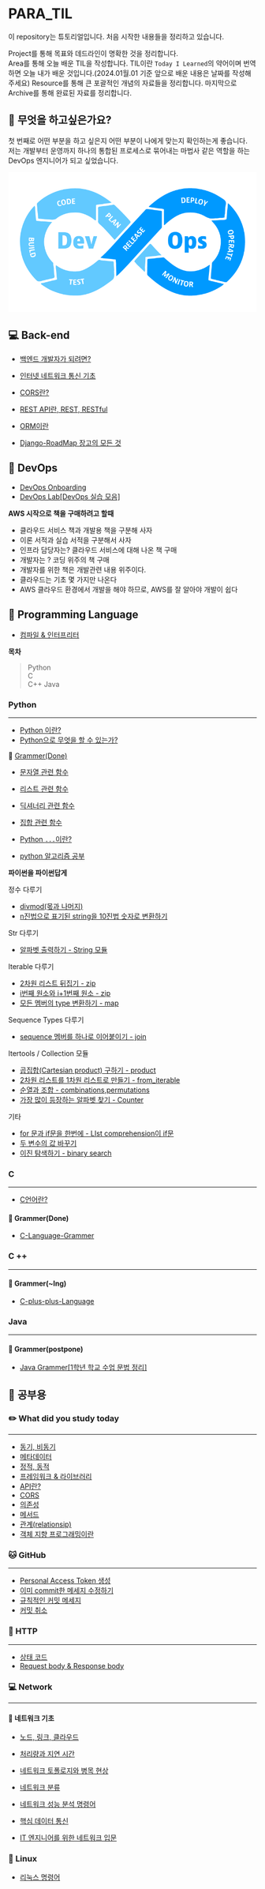 # PARA_TIL

이 repository는 튜토리얼입니다. 처음 시작한 내용들을 정리하고 있습니다.

Project를 통해 목표와 데드라인이 명확한 것을 정리합니다.  
Area를 통해 오늘 배운 TIL을 작성합니다. TIL이란 `Today I Learned`의 약어이며 번역하면 오늘 내가 배운 것입니다.(2024.01월.01 기준 앞으로 배운 내용은 날짜를 작성해주세요)
Resource를 통해 큰 포괄적인 개념의 자료들을 정리합니다.
마지막으로 Archive를 통해 완료된 자료를 정리합니다.

## 🤔 무엇을 하고싶은가요?

첫 번째로 어떤 부분을 하고 싶은지 어떤 부분이 나에게 맞는지 확인하는게 좋습니다.  
저는 개발부터 운영까지 하나의 통합된 프로세스로 묶어내는 마법사 같은 역할을 하는 DevOps 엔지니어가 되고 싶었습니다.

![Alt text](image.png)

## 💻 Back-end

- <a href="https://github.com/ohyuchan123/Para_TIL/blob/master/Resource/Backend/%EB%B0%B1%EC%97%94%EB%93%9C%20%EA%B0%9C%EB%B0%9C%EC%9E%90%EA%B0%80%20%EB%90%98%EB%A0%A4%EB%A9%B4%3F.md#-%EB%B0%B1%EC%97%94%EB%93%9C-%EA%B0%9C%EB%B0%9C%EC%9E%90%EA%B0%80-%EB%90%98%EB%A0%A4%EB%A9%B4">백엔드 개발자가 되려면?</a>
- <a href="https://github.com/ohyuchan123/Para_TIL/blob/master/Resource/Backend/web%20%EC%A7%80%EC%8B%9D/%EC%9D%B8%ED%84%B0%EB%84%B7%20%EB%84%A4%ED%8A%B8%EC%9B%8C%ED%81%AC%20%ED%86%B5%EC%8B%A0%20%EA%B8%B0%EC%B4%88.md#-%EC%9D%B8%ED%84%B0%EB%84%B7-%EB%84%A4%ED%8A%B8%EC%9B%8C%ED%81%AC-%ED%86%B5%EC%8B%A0-%EA%B8%B0%EC%B4%88">인터넷 네트워크 통신 기초</a>
- <a href="https://github.com/ohyuchan123/Para_TIL/blob/master/Area/What%20did%20you%20study%20today/CORS.md#cors">CORS란?</a>
- <a href="https://github.com/ohyuchan123/Para_TIL/blob/master/Resource/Backend/web%20%EC%A7%80%EC%8B%9D/REST%20API%EB%9E%80%20REST%2C%20RESTful%EC%9D%B4%EB%9E%80.md#rest%EB%9E%80">REST API란, REST, RESTful</a>
- <a href="https://github.com/ohyuchan123/Para_TIL/blob/master/Area/What%20did%20you%20study%20today/ORM%EC%9D%B4%EB%9E%80.md#-orm%EC%9D%B4%EB%9E%80">ORM이란</a>

- <a href="https://github.com/ohyuchan123/Django-RoadMap">Django-RoadMap 장고의 모든 것</a>

## 🚀 DevOps

- <a href="https://github.com/ohyuchan123/Para_TIL/tree/master/Resource/DevOps#-devops%EC%97%90-%EA%B4%80%ED%95%9C-%EA%B8%80%EC%9D%84-%EC%9E%91%EC%84%B1%ED%95%98%EC%97%AC-%EC%98%AC%EB%A6%BD%EB%8B%88%EB%8B%A4">DevOps Onboarding</a>
- <a href="https://github.com/ohyuchan123/DevOps-lab">DevOps Lab[DevOps 실습 모음]</a>

**AWS 시작으로 책을 구매하려고 할때**

- 클라우드 서비스 책과 개발용 책을 구분해 사자
- 이론 서적과 실습 서적을 구분해서 사자
- 인프라 담당자는? 클라우드 서비스에 대해 나온 책 구매
- 개발자는 ? 코딩 위주의 책 구매
- 개발자를 위한 책은 개발관련 내용 위주이다.
- 클라우드는 기초 몇 가지만 나온다
- AWS 클라우드 환경에서 개발을 해야 하므로, AWS를 잘 알아야 개발이 쉽다

## 📑 Programming Language

- <a href="https://github.com/ohyuchan123/C-Language-sytax-guide/blob/master/08-19/What%20I%20learned%20while%20studying.md#-%EC%BB%B4%ED%8C%8C%EC%9D%BC-%EC%96%B8%EC%96%B4--%EC%9D%B8%ED%84%B0%ED%94%84%EB%A6%AC%ED%84%B0-%EC%96%B8%EC%96%B4">컴파일 & 인터프리터</a>

**목차**

> Python  
> C  
> C++
> Java

### Python

---

- <a href="https://github.com/ohyuchan123/Para_TIL/blob/master/Archive/Python-Programin_Language/Python%20%EC%9D%B4%EB%9E%80%3F.md#python-%EC%9D%B4%EB%9E%80">Python 이란?</a>
- <a href="https://github.com/ohyuchan123/Para_TIL/blob/master/Archive/Python-Programin_Language/What%20you%20can%20do%20with%20python.md#what-you-can-do-with-python">Python으로 무엇을 할 수 있는가?</a>

📝 <a href="https://velog.io/@ohyuchan123/series/Python-Language">Grammer(Done)</a>

- <a href="https://github.com/ohyuchan123/Para_TIL/blob/master/Archive/Python-Programin_Language/Grammer/%EC%9E%90%EB%A3%8C%ED%98%95/python%20%EB%AC%B8%EC%9E%90%EC%97%B4%20%EA%B4%80%EB%A0%A8%20%ED%95%A8%EC%88%98.md#%EB%AC%B8%EC%9E%90%EC%97%B4-%EA%B4%80%EB%A0%A8-%ED%95%A8%EC%88%98%EB%93%A4">문자열 관련 함수</a>
- <a href="https://github.com/ohyuchan123/Para_TIL/blob/master/Archive/Python-Programin_Language/Grammer/%EC%9E%90%EB%A3%8C%ED%98%95/python%20%EB%A6%AC%EC%8A%A4%ED%8A%B8%20%EA%B4%80%EB%A0%A8%20%ED%95%A8%EC%88%98.md#%EB%A6%AC%EC%8A%A4%ED%8A%B8-%EA%B4%80%EB%A0%A8-%ED%95%A8%EC%88%98">리스트 관련 함수</a>
- <a href="https://github.com/ohyuchan123/Para_TIL/blob/master/Archive/Python-Programin_Language/Grammer/%EC%9E%90%EB%A3%8C%ED%98%95/python%20%EB%94%95%EC%85%94%EB%84%88%EB%A6%AC%20%EA%B4%80%EB%A0%A8%20%ED%95%A8%EC%88%98.md#-%EB%94%95%EC%85%94%EB%84%88%EB%A6%AC-%EA%B4%80%EB%A0%A8-%ED%95%A8%EC%88%98">딕셔너리 관련 함수</a>
- <a href="https://github.com/ohyuchan123/Para_TIL/blob/master/Archive/Python-Programin_Language/Grammer/%EC%9E%90%EB%A3%8C%ED%98%95/python%20%EC%A7%91%ED%95%A9%20%EA%B4%80%EB%A0%A8%20%ED%95%A8%EC%88%98.md#%EC%A7%91%ED%95%A9-%EC%9E%90%EB%A3%8C%ED%98%95-%EA%B4%80%EB%A0%A8-%ED%95%A8%EC%88%98">집합 관련 함수</a>
- <a href="https://github.com/ohyuchan123/Para_TIL/blob/master/Archive/Python-Programin_Language/Grammer/%60...%60.md#python%EC%97%90%EC%84%9C--">Python `...`이란?</a>

- <a href="https://github.com/ohyuchan123/Algorithms#algorithms">python 알고리즘 공부</a>

**파이썬을 파이썬답게**

정수 다루기

- <a href="https://github.com/ohyuchan123/Para_TIL/blob/master/Archive/Python/%ED%8C%8C%EC%9D%B4%EC%8D%AC%EC%9D%84%20%ED%8C%8C%EC%9D%B4%EC%8D%AC%EB%8B%B5%EA%B2%8C/divmod/%EB%AA%AB%EA%B3%BC%20%EB%82%98%EB%A8%B8%EC%A7%80.md#%EB%AA%AB%EA%B3%BC-%EB%82%98%EB%A8%B8%EC%A7%80---divmod">divmod(몫과 나머지)</a>
- <a href="https://github.com/ohyuchan123/Para_TIL/blob/master/Archive/Python/%ED%8C%8C%EC%9D%B4%EC%8D%AC%EC%9D%84%20%ED%8C%8C%EC%9D%B4%EC%8D%AC%EB%8B%B5%EA%B2%8C/n%EC%A7%84%EB%B2%95%EC%9C%BC%EB%A1%9C%20%ED%91%9C%EA%B8%B0%EB%90%9C%20string%EC%9D%84%2010%EC%A7%84%EB%B2%95%20%EC%88%AB%EC%9E%90%EB%A1%9C%20%EB%B3%80%ED%99%98%ED%95%98%EA%B8%B0.md#n%EC%A7%84%EB%B2%95%EC%9C%BC%EB%A1%9C-%ED%91%9C%EA%B8%B0%EB%90%9C-string%EC%9D%84-10%EC%A7%84%EB%B2%95-%EC%88%AB%EC%9E%90%EB%A1%9C-%EB%B3%80%ED%99%98%ED%95%98%EA%B8%B0">n진법으로 표기된 string을 10진법 숫자로 변환하기</a>

Str 다루기

- <a href="https://github.com/ohyuchan123/Para_TIL/blob/master/Archive/Python/%ED%8C%8C%EC%9D%B4%EC%8D%AC%EC%9D%84%20%ED%8C%8C%EC%9D%B4%EC%8D%AC%EB%8B%B5%EA%B2%8C/%EC%95%8C%ED%8C%8C%EB%B2%B3%20%EC%B6%9C%EB%A0%A5%ED%95%98%EA%B8%B0.md#%EC%95%8C%ED%8C%8C%EB%B2%B3-%EC%B6%9C%EB%A0%A5%ED%95%98%EA%B8%B0---string-%EB%AA%A8%EB%93%88">알파벳 출력하기 - String 모듈</a>

Iterable 다루기

- <a href="https://github.com/ohyuchan123/Para_TIL/blob/master/Archive/Python/%ED%8C%8C%EC%9D%B4%EC%8D%AC%EC%9D%84%20%ED%8C%8C%EC%9D%B4%EC%8D%AC%EB%8B%B5%EA%B2%8C/2%EC%B0%A8%EC%9B%90%20%EB%A6%AC%EC%8A%A4%ED%8A%B8%20%EB%92%A4%EC%A7%91%EA%B8%B0.md#2%EC%B0%A8%EC%9B%90-%EB%A6%AC%EC%8A%A4%ED%8A%B8-%EB%92%A4%EC%A7%91%EA%B8%B0---zip">2차원 리스트 뒤집기 - zip</a>
- <a href="https://github.com/ohyuchan123/Para_TIL/blob/master/Archive/Python/%ED%8C%8C%EC%9D%B4%EC%8D%AC%EC%9D%84%20%ED%8C%8C%EC%9D%B4%EC%8D%AC%EB%8B%B5%EA%B2%8C/i%EB%B2%88%EC%A7%B8%20%EC%9B%90%EC%86%8C%EC%99%80%20i%2B1%EB%B2%88%EC%A7%B8%20%EC%9B%90%EC%86%8C-zip.md#i%EB%B2%88%EC%A7%B8-%EC%9B%90%EC%86%8C%EC%99%80-i1%EB%B2%88%EC%A7%B8-%EC%9B%90%EC%86%8C---zip">i번째 원소와 i+1번째 원소 - zip</a>
- <a href="https://github.com/ohyuchan123/Para_TIL/blob/master/Archive/Python/%ED%8C%8C%EC%9D%B4%EC%8D%AC%EC%9D%84%20%ED%8C%8C%EC%9D%B4%EC%8D%AC%EB%8B%B5%EA%B2%8C/%EB%AA%A8%EB%93%A0%20%EB%A9%A4%EB%B2%84%EC%9D%98%20type%20%EB%B3%80%ED%99%98%ED%95%98%EA%B8%B0%20-%20map.md#%EB%AA%A8%EB%93%A0-%EB%A9%A4%EB%B2%84%EC%9D%98-type-%EB%B3%80%ED%99%98%ED%95%98%EA%B8%B0---map">모든 멤버의 type 변환하기 - map</a>

Sequence Types 다루기

- <a href ="https://github.com/ohyuchan123/Para_TIL/blob/master/Archive/Python/%ED%8C%8C%EC%9D%B4%EC%8D%AC%EC%9D%84%20%ED%8C%8C%EC%9D%B4%EC%8D%AC%EB%8B%B5%EA%B2%8C/sequence%20%EB%A9%A4%EB%B2%84%EB%A5%BC%20%ED%95%98%EB%82%98%EB%A1%9C%20%EC%9D%B4%EC%96%B4%EB%B6%99%EC%9D%B4%EA%B8%B0%20-%20join.md#sequence-%EB%A9%A4%EB%B2%84%EB%A5%BC-%ED%95%98%EB%82%98%EB%A1%9C-%EC%9D%B4%EC%96%B4%EB%B6%99%EC%9D%B4%EA%B8%B0---join">sequence 멤버를 하나로 이어붙이기 - join</a>

Itertools / Collection 모듈

- <a href ="">곱집합(Cartesian product) 구하기 - product</a>
- <a href="https://github.com/ohyuchan123/Para_TIL/blob/master/Archive/Python/%ED%8C%8C%EC%9D%B4%EC%8D%AC%EC%9D%84%20%ED%8C%8C%EC%9D%B4%EC%8D%AC%EB%8B%B5%EA%B2%8C/2%EC%B0%A8%EC%9B%90%20%EB%A6%AC%EC%8A%A4%ED%8A%B8%20%EB%92%A4%EC%A7%91%EA%B8%B0.md#2%EC%B0%A8%EC%9B%90-%EB%A6%AC%EC%8A%A4%ED%8A%B8-%EB%92%A4%EC%A7%91%EA%B8%B0---zip">2차원 리스트를 1차원 리스트로 만들기 - from_iterable</a>
- <a href="https://github.com/ohyuchan123/Para_TIL/blob/master/Archive/Python/%ED%8C%8C%EC%9D%B4%EC%8D%AC%EC%9D%84%20%ED%8C%8C%EC%9D%B4%EC%8D%AC%EB%8B%B5%EA%B2%8C/%EC%88%9C%EC%97%B4%EA%B3%BC%20%EC%A1%B0%ED%95%A9%20-%20combinations%2Cpermutations.md#%EC%88%9C%EC%97%B4%EA%B3%BC-%EC%A1%B0%ED%95%A9---combinationspermutations">순열과 조합 - combinations,permutations</a>
- <a href="https://github.com/ohyuchan123/Para_TIL/blob/master/Archive/Python/%ED%8C%8C%EC%9D%B4%EC%8D%AC%EC%9D%84%20%ED%8C%8C%EC%9D%B4%EC%8D%AC%EB%8B%B5%EA%B2%8C/%EA%B0%80%EC%9E%A5%20%EB%A7%8E%EC%9D%B4%20%EB%93%B1%EC%9E%A5%ED%95%98%EB%8A%94%20%EC%95%8C%ED%8C%8C%EB%B2%B3%20%EC%B0%BE%EA%B8%B0%20-%20Counter.md#%EA%B0%80%EC%9E%A5-%EB%A7%8E%EC%9D%B4-%EB%93%B1%EC%9E%A5%ED%95%98%EB%8A%94-%EC%95%8C%ED%8C%8C%EB%B2%B3-%EC%B0%BE%EA%B8%B0---counter">가장 많이 등장하는 알파벳 찾기 - Counter</a>

기타

- <a href="https://github.com/ohyuchan123/Para_TIL/blob/master/Archive/Python/%ED%8C%8C%EC%9D%B4%EC%8D%AC%EC%9D%84%20%ED%8C%8C%EC%9D%B4%EC%8D%AC%EB%8B%B5%EA%B2%8C/for%20%EB%AC%B8%EA%B3%BC%20if%EB%AC%B8%EC%9D%84%20%ED%95%9C%EB%B2%88%EC%97%90%20-%20List%20comprehension%EC%9D%98%20if%EB%AC%B8.md#for-%EB%AC%B8%EA%B3%BC-if%EB%AC%B8%EC%9D%84-%ED%95%9C%EB%B2%88%EC%97%90---list-comprehension%EC%9D%B4-if%EB%AC%B8">for 문과 if문을 한번에 - LIst comprehension이 if문</a>
- <a href="https://github.com/ohyuchan123/Para_TIL/blob/master/Archive/Python/%ED%8C%8C%EC%9D%B4%EC%8D%AC%EC%9D%84%20%ED%8C%8C%EC%9D%B4%EC%8D%AC%EB%8B%B5%EA%B2%8C/%EB%91%90%20%EB%B3%80%EC%88%98%EC%9D%98%20%EA%B0%92%20%EB%B0%94%EA%BE%B8%EA%B8%B0%20-%20swap.md#%EB%91%90-%EB%B3%80%EC%88%98%EC%9D%98-%EA%B0%92-%EB%B0%94%EA%BE%B8%EA%B8%B0---swap">두 변수의 값 바꾸기</a>
- <a href="https://github.com/ohyuchan123/Para_TIL/blob/master/Archive/Python/%ED%8C%8C%EC%9D%B4%EC%8D%AC%EC%9D%84%20%ED%8C%8C%EC%9D%B4%EC%8D%AC%EB%8B%B5%EA%B2%8C/%EC%9D%B4%EC%A7%84%20%ED%83%90%EC%83%89%ED%95%98%EA%B8%B0%20-%20binary%20search.md#%EC%9D%B4%EC%A7%84-%ED%83%90%EC%83%89%ED%95%98%EA%B8%B0---binary-search">이진 탐색하기 - binary search</a>

### C

---

- <a href="https://github.com/ohyuchan123/Para_TIL/blob/master/Project/C/C%EC%96%B8%EC%96%B4%EB%9E%80%3F.md#c%EC%96%B8%EC%96%B4%EB%9E%80">C언어란?</a>

#### 📝 Grammer(Done)

- <a href = "https://github.com/ohyuchan123/C-Language-sytax-guide">C-Language-Grammer</a>

### C ++

---

#### 📝 Grammer(~Ing)

- <a href="https://github.com/ohyuchan123/C_plus_plus_Language">C-plus-plus-Language</a>

### Java

---

#### 📝 Grammer(postpone)

- <a href="https://github.com/ohyuchan123/Java_Grammer">Java Grammer[1학년 학교 수업 문법 정리]</a>

## 📒 공부용

### ✏️ What did you study today

---

- <a href="https://github.com/ohyuchan123/Para_TIL/blob/master/Area/What%20did%20you%20study%20today/%EB%8F%99%EA%B8%B0%2C%20%EB%B9%84%EB%8F%99%EA%B8%B0.md#%EB%8F%99%EA%B8%B0-%EB%B9%84%EB%8F%99%EA%B8%B0-%EC%B2%98%EB%A6%AC">동기, 비동기</a>
- <a href="https://github.com/ohyuchan123/Para_TIL/blob/master/Area/What%20did%20you%20study%20today/%EB%A9%94%ED%83%80%EB%8D%B0%EC%9D%B4%ED%84%B0.md#metadata">메타데이터</a>
- <a href="https://github.com/ohyuchan123/Para_TIL/blob/master/Area/What%20did%20you%20study%20today/%EB%8F%99%EC%A0%81%20%EC%A0%95%EC%A0%81.md#%EC%A0%95%EC%A0%81-%EC%9B%B9%EA%B3%BC-%EB%8F%99%EC%A0%81-%EC%9B%B9%EC%9D%80-%EB%AC%B4%EC%97%87%EC%9D%B8%EA%B0%80">정적, 동적</a>
- <a href="https://github.com/ohyuchan123/Para_TIL/blob/master/Area/What%20did%20you%20study%20today/%ED%94%84%EB%A0%88%EC%9E%84%EC%9B%8C%ED%81%AC%20%26%20%EB%9D%BC%EC%9D%B4%EB%B8%8C%EB%9F%AC%EB%A6%AC.md#%ED%94%84%EB%A0%88%EC%9E%84%EC%9B%8C%ED%81%AC--%EB%9D%BC%EC%9D%B4%EB%B8%8C%EB%9F%AC%EB%A6%AC">프레임워크 & 라이브러리</a>
- <a href="https://github.com/go-payhere/Initial_FastAPI/pull/4#issuecomment-1668154460">API란?</a>
- <a href="https://github.com/ohyuchan123/Para_TIL/blob/master/Area/What%20did%20you%20study%20today/CORS.md#cors">CORS</a>
- <a href="https://github.com/ohyuchan123/Para_TIL/blob/master/Area/What%20did%20you%20study%20today/%EC%9D%98%EC%A1%B4%EC%84%B1.md#-%EC%9D%98%EC%A1%B4%EC%84%B1%EC%9D%B4%EB%9E%80">의존성</a>
- <a href="https://github.com/ohyuchan123/Para_TIL/blob/master/Area/What%20did%20you%20study%20today/%EB%A9%94%EC%84%9C%EB%93%9C.md#%EF%B8%8F-%EA%B0%9D%EC%B2%B4-%EC%A7%80%ED%96%A5-%ED%94%84%EB%A1%9C%EA%B7%B8%EB%9E%98%EB%B0%8D%EC%9D%98-%ED%95%84%EC%88%98-%EC%9A%94%EC%86%8C-%EB%A9%94%EC%84%9C%EB%93%9Cmethod">메서드</a>
- <a href="https://github.com/ohyuchan123/Para_TIL/blob/master/Area/What%20did%20you%20study%20today/relationship.md#relationship%EC%9D%B4%EB%9E%80">관계(relationsip)</a>
- <a href="https://github.com/ohyuchan123/Para_TIL/blob/master/Area/What%20did%20you%20study%20today/%EA%B0%9D%EC%B2%B4%20%EC%A7%80%ED%96%A5%20%ED%94%84%EB%A1%9C%EA%B7%B8%EB%9E%98%EB%B0%8D%EC%9D%B4%EB%9E%80.md#%EA%B0%9D%EC%B1%84-%EC%A7%80%ED%96%A5object-oriented-%ED%94%84%EB%A1%9C%EA%B7%B8%EB%9E%98%EB%B0%8D%EC%9D%B4%EB%9E%80">객체 지향 프로그래밍이란</a>

### 🐱 GitHub

---

- <a href="https://github.com/ohyuchan123/Para_TIL/blob/master/Resource/Github/token/Personal%20Access%20Token/Github%20%ED%86%A0%ED%81%B0%20%EC%83%9D%EC%84%B1.md#github-%ED%86%A0%ED%81%B0-%EC%83%9D%EC%84%B1">Personal Access Token 생성</a>
- <a href="https://github.com/ohyuchan123/Para_TIL/blob/master/Resource/Github/command/%5Bgit%5D%20%EC%9D%B4%EB%AF%B8%20commit%ED%95%9C%20%EB%A9%94%EC%84%B8%EC%A7%80%20%EC%88%98%EC%A0%95%ED%95%98%EA%B8%B0.md#git-%EC%9D%B4%EB%AF%B8-commit%ED%95%9C-%EB%A9%94%EC%84%B8%EC%A7%80-%EC%88%98%EC%A0%95%ED%95%98%EA%B8%B0">이미 commit한 메세지 수정하기</a>
- <a href="https://github.com/ohyuchan123/Para_TIL/blob/master/Resource/Github/commit/%EA%B7%9C%EC%B9%99%EC%A0%81%EC%9D%B8%20%EC%BB%A4%EB%B0%8B%20%EB%A9%94%EC%84%B8%EC%A7%80.md#%EA%B7%9C%EC%B9%99%EC%A0%81%EC%9D%B8-commit-%EB%A9%94%EC%84%B8%EC%A7%80">규칙적인 커밋 메세지</a>
- <a href="https://github.com/ohyuchan123/Para_TIL/blob/master/Resource/Github/commit/%EC%BB%A4%EB%B0%8B%20%EC%B7%A8%EC%86%8C.md#git-add-%EC%B7%A8%EC%86%8C%ED%95%98%EA%B8%B0%ED%8C%8C%EC%9D%BC-%EC%83%81%ED%83%9C%EB%A5%BC-unstage%EB%A1%9C-%EB%B3%80%EA%B2%BD%ED%95%98%EA%B8%B0">커밋 취소</a>

### 📕 HTTP

---

- <a href="https://github.com/ohyuchan123/Para_TIL/blob/master/Resource/HTTP/HTTP%20%EC%83%81%ED%83%9C%20%EC%BD%94%EB%93%9C.md#http-%EC%83%81%ED%83%9C-%EC%BD%94%EB%93%9C">상태 코드</a>
- <a href="https://github.com/ohyuchan123/Para_TIL/blob/master/Resource/HTTP/Request%20body%20%26%20Response%20body.md#request-body%EB%9E%80">Request body & Response body</a>

### 💻 Network

---

#### 📄 네트워크 기초

- <a href="https://github.com/ohyuchan123/Para_TIL/blob/master/Resource/Network/%EB%84%A4%ED%8A%B8%EC%9B%8C%ED%81%AC%20%EA%B8%B0%EC%B4%88/%EB%85%B8%EB%93%9C%20%26%20%EB%A7%81%ED%81%AC%20%26%20Cloud.md#-%EB%84%A4%ED%8A%B8%EC%9B%8C%ED%81%ACnetwork-%EA%B8%B0%EC%B4%88">노드, 링크, 클라우드</a>
- <a href="https://github.com/ohyuchan123/Para_TIL/blob/master/Resource/Network/%EB%84%A4%ED%8A%B8%EC%9B%8C%ED%81%AC%20%EA%B8%B0%EC%B4%88/%EC%B2%98%EB%A6%AC%EB%9F%89%EA%B3%BC%20%EC%A7%80%EC%97%B0%EC%8B%9C%EA%B0%84.md#-%EC%B2%98%EB%A6%AC%EB%9F%89%EA%B3%BC-%EC%A7%80%EC%97%B0-%EC%8B%9C%EA%B0%84">처리량과 지연 시간</a>
- <a href="https://github.com/ohyuchan123/Para_TIL/blob/master/Resource/Network/%EB%84%A4%ED%8A%B8%EC%9B%8C%ED%81%AC%20%EA%B8%B0%EC%B4%88/%EB%84%A4%ED%8A%B8%EC%9B%8C%ED%81%AC%20%ED%86%A0%ED%8F%B4%EB%A1%9C%EC%A7%80%EC%99%80%20%EB%B3%91%EB%AA%A9%20%ED%98%84%EC%83%81.md#-%EB%84%A4%ED%8A%B8%EC%9B%8C%ED%81%AC-%ED%86%A0%ED%8F%B4%EB%A1%9C%EC%A7%80%EC%99%80-%EB%B3%91%EB%AA%A9-%ED%98%84%EC%83%81">네트워크 토폴로지와 병목 현상</a>
- <a href="https://github.com/ohyuchan123/Para_TIL/blob/master/Resource/Network/%EB%84%A4%ED%8A%B8%EC%9B%8C%ED%81%AC%20%EA%B8%B0%EC%B4%88/%EB%84%A4%ED%8A%B8%EC%9B%8C%ED%81%AC%20%EB%B6%84%EB%A5%98%20%26%20%EB%84%A4%ED%8A%B8%EC%9B%8C%ED%81%AC%20%EC%84%B1%EB%8A%A5%20%EB%B6%84%EC%84%9D%20%EB%AA%85%EB%A0%B9%EC%96%B4.md#-%EB%84%A4%ED%8A%B8%EC%9B%8C%ED%81%AC-%EB%B6%84%EB%A5%98">네트워크 분류</a>
- <a href="https://github.com/ohyuchan123/Para_TIL/blob/master/Resource/Network/%EB%84%A4%ED%8A%B8%EC%9B%8C%ED%81%AC%20%EA%B8%B0%EC%B4%88/%EB%84%A4%ED%8A%B8%EC%9B%8C%ED%81%AC%20%EB%B6%84%EB%A5%98%20%26%20%EB%84%A4%ED%8A%B8%EC%9B%8C%ED%81%AC%20%EC%84%B1%EB%8A%A5%20%EB%B6%84%EC%84%9D%20%EB%AA%85%EB%A0%B9%EC%96%B4.md#-%EB%84%A4%ED%8A%B8%EC%9B%8C%ED%81%AC-%EC%84%B1%EB%8A%A5-%EB%B6%84%EC%84%9D-%EB%AA%85%EB%A0%B9%EC%96%B4">네트워크 성능 분석 명령어</a>

- <a href="https://github.com/ohyuchan123/LetsReadBooks/tree/master/%ED%95%B5%EC%8B%AC%20%EB%8D%B0%EC%9D%B4%ED%84%B0%20%ED%86%B5%EC%8B%A0#-ubiquitous-%EC%8B%9C%EB%8C%80%EB%A5%BC-%ED%96%A5%ED%95%9C-%EB%8D%B0%EC%9D%B4%ED%84%B0-%ED%86%B5%EC%8B%A0">핵심 데이터 통신</a>
- <a href="">IT 엔지니어를 위한 네트워크 입문</a>

### 📧 Linux

- <a href="https://github.com/ohyuchan123/Para_TIL/blob/master/Resource/Linux/Linux%20%EB%AA%85%EB%A0%B9%EC%96%B4.md#%EB%A6%AC%EB%88%85%EC%8A%A4-%EB%AA%85%EB%A0%B9%EC%96%B4-%EC%A0%95%EB%A6%AC">리눅스 명령어</a>
